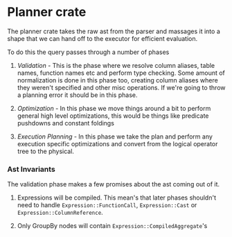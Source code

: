 # Planner crate

The planner crate takes the raw ast from the parser and massages it into a shape that we can hand
off to the executor for efficient evaluation.

To do this the query passes through a number of phases

1. *Validation* - This is the phase where we resolve column aliases, table names, function names etc and perform
type checking.
Some amount of normalization is done in this phase too, creating column aliases where they weren't specified and
other misc operations.
If we're going to throw a planning error it should be in this phase.

2. *Optimization* - In this phase we move things around a bit to perform general high level optimizations, this would
be things like predicate pushdowns and constant foldings

3. *Execution Planning* - In this phase we take the plan and perform any execution specific optimizations and convert
from the logical operator tree to the physical.

### Ast Invariants
The validation phase makes a few promises about the ast coming out of it.

1. Expressions will be compiled. This mean's that later phases shouldn't need to handle `Expression::FunctionCall`,
`Expression::Cast` or `Expression::ColumnReference`.

2. Only GroupBy nodes will contain `Expression::CompiledAggregate`'s